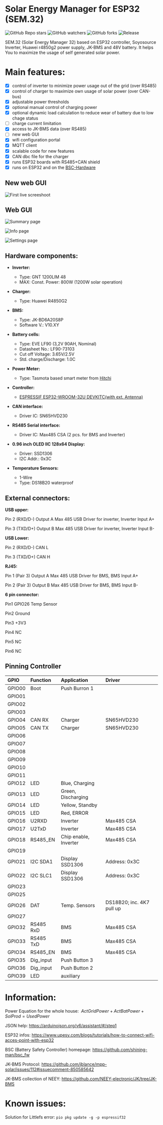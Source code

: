 # Solar Energy Manager for ESP32 (SEM.32)
![GitHub Repo stars](https://img.shields.io/github/stars/gropi75/ESP32_r4850g2?style=plastic)
![GitHub watchers](https://img.shields.io/github/watchers/gropi75/ESP32_r4850g2?style=plastic)
![GitHub forks](https://img.shields.io/github/forks/gropi75/ESP32_r4850g2?style=plastic)
![Release](https://img.shields.io/github/v/release/gropi75/ESP32_r4850g2?include_prereleases)

SEM.32 (Solar Energy Manager 32) based on ESP32 controller, Soyosource Inverter, Huawei r4850g2 power supply, JK-BMS and 48V battery. It helps You to maximize the usage of self generated solar power.



# Main features:
- [x] control of inverter to minimize power usage out of the grid (over RS485)
- [x] control of charger to maximize own usage of solar power (over CAN-bus)
- [x] adjustable power thresholds
- [x] optional manual control of charging power
- [x] optional dynamic load calculation to reduce wear of battery due to low chage status
- [ ] charge current limitation
- [x] access to JK-BMS data (over RS485)
- [ ] new web GUI
- [x] wifi configuration portal
- [x] MQTT client
- [x] scalable code for new features
- [x] CAN dbc file for the charger
- [x] runs ESP32 boards with RS485+CAN shield
- [x] runs on ESP32 and on the [BSC-Hardware](https://github.com/shining-man/bsc_hw)

## New web GUI
![First live screeshoot](https://github.com/gropi75/ESP32_r4850g2/blob/main/components/Screenshoot_GUI_New.jpg)


## Web GUI

![Summary page](https://github.com/gropi75/ESP32_r4850g2/blob/main/components/Screenshot_GUI_Status.jpg)

![Info page](https://github.com/gropi75/ESP32_r4850g2/blob/main/components/Screenshot_GUI_Info.jpg)

![Settings page](https://github.com/gropi75/ESP32_r4850g2/blob/main/components/Screenshot_GUI_Settings.jpg)


## Hardware components:

- **Inverter:**
  - Type: GNT 1200LIM 48
  - MAX: Const. Power: 800W (1200W solar operation)
- **Charger:**
  - Type: Huawei R4850G2
- **BMS:**
  - Type: JK-BD6A20S8P
  - Software V.: V10.XY
- **Battery cells:**
  - Type: EVE LF90 (3,2V 90AH, Nominal)
  - Datasheet No.: LF90-73103
  - Cut off Voltage: 3.65V/2.5V
  - Std. charge/Discharge: 1.0C
- **Power Meter:**
  - Type: Tasmota based smart meter from [Hitchi](https://www.photovoltaikforum.com/thread/173032-lesekopf-bei-heise-getestet/)


- **Controller:**
  - [ESPRESSIF ESP32-WROOM-32U DEVKITC(with ext. Antenna)](https://docs.espressif.com/projects/esp-idf/en/latest/esp32/hw-reference/esp32/get-started-devkitc.html)
- **CAN interface:**
  - Driver IC: SN65HVD230
- **RS485 Serial interface:**
  - Driver IC: Max485 CSA (2 pcs. for BMS and Inverter)
- **0.96 inch OLED IIC 128x64 Display:**
  - Driver: SSD1306
  - I2C Addr.: 0x3C
- **Temperature Sensors:**
  - 1-Wire
  - Type: DS18B20 waterproof

## External connectors:

**USB upper:**

Pin 2 (RXD/D-) Output A Max 485 USB Driver for inverter, Inverter Input A+

Pin 3 (TXD/D+) Output B Max 485 USB Driver for inverter, Inverter Input B-

**USB Lower:**

Pin 2 (RXD/D-) CAN L

Pin 3 (TXD/D+) CAN H

**RJ45:**

Pin 1 (Pair 3) Output A Max 485 USB Driver for BMS, BMS Input A+

Pin 2 (Pair 3) Output B Max 485 USB Driver for BMS, BMS Input B-

**6 pin connector:**

Pin1 GPIO26 Temp Sensor

Pin2 Ground

Pin3 +3V3

Pin4 NC

Pin5 NC

Pin6 NC

## Pinning Controller

| GPIO   | Function  | Application           | Driver                    |
| :----- | :-------- | :-------------------- | :------------------------ |
| GPIO00 | Boot      | Push Burron 1         |                           |
| GPIO01 |           |                       |                           |
| GPIO02 |           |                       |                           |
| GPIO03 |           |                       |                           |
| GPIO04 | CAN RX    | Charger               | SN65HVD230                |
| GPIO05 | CAN TX    | Charger               | SN65HVD230                |
| GPIO06 |           |                       |                           |
| GPIO07 |           |                       |                           |
| GPIO08 |           |                       |                           |
| GPIO09 |           |                       |                           |
| GPIO10 |           |                       |                           |
| GPIO11 |           |                       |                           |
| GPIO12 | LED       | Blue, Charging        |                           |
| GPIO13 | LED       | Green, Discharging    |                           |
| GPIO14 | LED       | Yellow, Standby       |                           |
| GPIO15 | LED       | Red, ERROR            |                           |
| GPIO16 | U2RXD     | Inverter              | Max485 CSA                |
| GPIO17 | U2TxD     | Inverter              | Max485 CSA                |
| GPIO18 | RS485_EN  | Chip enable, Inverter | Max485 CSA                |
| GPIO19 |           |                       |                           |
| GPIO21 | I2C SDA1  | Display SSD1306       | Address: 0x3C             |
| GPIO22 | I2C SLC1  | Display SSD1306       | Address: 0x3C             |
| GPIO23 |           |                       |                           |
| GPIO25 |           |                       |                           |
| GPIO26 | DAT       | Temp. Sensors         | DS18B20; inc. 4K7 pull up |
| GPIO27 |           |                       |                           |
| GPIO32 | RS485 RxD | BMS                   | Max485 CSA                |
| GPIO33 | RS485 TxD | BMS                   | Max485 CSA                |
| GPIO34 | RS485_EN  | BMS                   | Max485 CSA                |
| GPIO35 | Dig_input | Push Button 3         |                           |
| GPIO36 | Dig_input | Push Button 2         |                           |
| GPIO39 | LED       | auxiliary             |                           |

# Information:

Power Equation for the whole house: $\ ActGridPower + ActBatPower + SolProd = Used Power$

JSON help: https://arduinojson.org/v6/assistant/#/step1

ESP32 infos: https://www.upesy.com/blogs/tutorials/how-to-connect-wifi-acces-point-with-esp32

BSC (Battery Safety Controller) homepage: https://github.com/shining-man/bsc_fw

JK-BMS Protocol: https://github.com/jblance/mpp-solar/issues/112#issuecomment-850585642

JK-BMS collection of NEEY: https://github.com/NEEY-electronic/JK/tree/JK-BMS

# Known issues:

Solution for Littlefs error: `pio pkg update -g -p espressif32`

